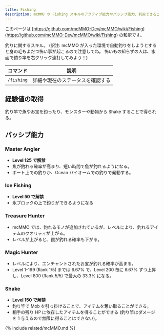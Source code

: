 ```yaml
---
title: Fishing
description: mcMMO の Fishing スキルのアクティブ能力やパッシブ能力、利用できるコマンドについて解説します
---
```


このページは [https://github.com/mcMMO-Dev/mcMMO/wiki/Fishing](https://github.com/mcMMO-Dev/mcMMO/wiki/Fishing) の和訳です。

釣りに関するスキル。
(訳注: mcMMO が入った環境で自動釣りをしようとすると身の毛もよだつ怖い事が起こるので注意してね。
怖いもの知らずの人は、水面で釣り竿を右クリック連打してみよう！)

|コマンド|説明|
|:------:|:--:|
|`/fishing`|詳細や現在のステータスを確認する|

## 経験値の取得

釣り竿で魚やお宝を釣ったり、モンスターや動物から Shake することで得られる。

## パッシブ能力

### Master Angler
  * **Level 125 で解禁**
  * 魚が釣れる確率が高まり、短い時間で魚が釣れるようになる。
  * ボート上での釣りか、Ocean バイオームでの釣りで発動する。

### Ice Fishing
  * **Level 50 で解禁**
  * 氷ブロックの上で釣りができるようになる


### Treasure Hunter
  * mcMMO では、釣れるモノが追加されているが、レベルにより、釣れるアイテムのクオリティが上がる。
  * レベルが上がると、罠が釣れる確率も下がる。

### Magic Hunter
  * レベルにより、エンチャントされたお宝が釣れる確率が高まる。
  * Level 1-199 (Rank 1/5) までは 6.67% で、Level 200 毎に 6.67% ずつ上昇し、Level 800 (Rank 5/5) で最大の 33.3% になる。

### Shake
  * **Level 150 で解禁**
  * 釣り竿で Mob を引っ掛けることで、アイテムを奪い取ることができる。
  * 相手の残り HP に依存したアイテムを得ることができる (釣り竿はダメージを 1 与えるので無限に得ることはできない)。

{% include related/mcMMO.md %}
